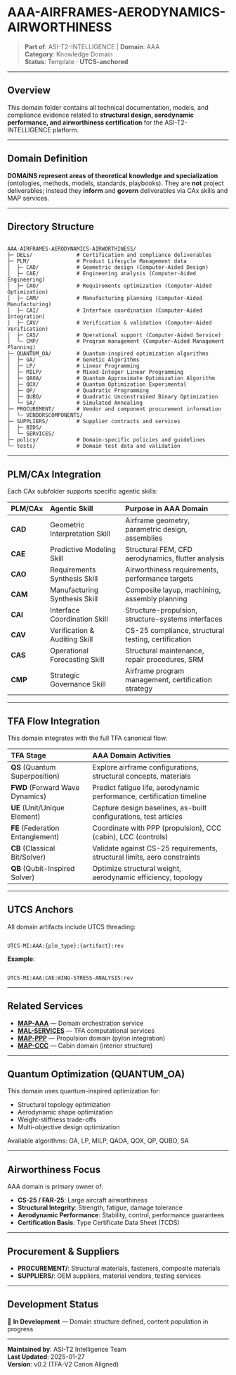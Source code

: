 # AAA-AIRFRAMES-AERODYNAMICS-AIRWORTHINESS

> **Part of**: ASI-T2-INTELLIGENCE | **Domain**: AAA  
> **Category**: Knowledge Domain  
> **Status**: Template · **UTCS-anchored**

---

## Overview

This domain folder contains all technical documentation, models, and compliance evidence related to **structural design, aerodynamic performance, and airworthiness certification** for the ASI-T2-INTELLIGENCE platform.

---

## Domain Definition

**DOMAINS represent areas of theoretical knowledge and specialization** (ontologies, methods, models, standards, playbooks). They are **not** project deliverables; instead they **inform** and **govern** deliverables via CAx skills and MAP services.

---

## Directory Structure

```

AAA-AIRFRAMES-AERODYNAMICS-AIRWORTHINESS/
├─ DELs/              # Certification and compliance deliverables
├─ PLM/               # Product Lifecycle Management data
│  ├─ CAD/            # Geometric design (Computer-Aided Design)
│  ├─ CAE/            # Engineering analysis (Computer-Aided Engineering)
│  ├─ CAO/            # Requirements optimization (Computer-Aided Optimization)
│  ├─ CAM/            # Manufacturing planning (Computer-Aided Manufacturing)
│  ├─ CAI/            # Interface coordination (Computer-Aided Integration)
│  ├─ CAV/            # Verification & validation (Computer-Aided Verification)
│  ├─ CAS/            # Operational support (Computer-Aided Service)
│  └─ CMP/            # Program management (Computer-Aided Management Planning)
├─ QUANTUM_OA/        # Quantum-inspired optimization algorithms
│  ├─ GA/             # Genetic Algorithms
│  ├─ LP/             # Linear Programming
│  ├─ MILP/           # Mixed-Integer Linear Programming
│  ├─ QAOA/           # Quantum Approximate Optimization Algorithm
│  ├─ QOX/            # Quantum Optimization Experimental
│  ├─ QP/             # Quadratic Programming
│  ├─ QUBO/           # Quadratic Unconstrained Binary Optimization
│  └─ SA/             # Simulated Annealing
├─ PROCUREMENT/       # Vendor and component procurement information
│  └─ VENDORSCOMPONENTS/
├─ SUPPLIERS/         # Supplier contracts and services
│  ├─ BIDS/
│  └─ SERVICES/
├─ policy/            # Domain-specific policies and guidelines
└─ tests/             # Domain test data and validation

```

---

## PLM/CAx Integration

Each CAx subfolder supports specific agentic skills:

| PLM/CAx | Agentic Skill | Purpose in AAA Domain |
| :--- | :--- | :--- |
| **CAD** | Geometric Interpretation Skill | Airframe geometry, parametric design, assemblies |
| **CAE** | Predictive Modeling Skill | Structural FEM, CFD aerodynamics, flutter analysis |
| **CAO** | Requirements Synthesis Skill | Airworthiness requirements, performance targets |
| **CAM** | Manufacturing Synthesis Skill | Composite layup, machining, assembly planning |
| **CAI** | Interface Coordination Skill | Structure-propulsion, structure-systems interfaces |
| **CAV** | Verification & Auditing Skill | CS-25 compliance, structural testing, certification |
| **CAS** | Operational Forecasting Skill | Structural maintenance, repair procedures, SRM |
| **CMP** | Strategic Governance Skill | Airframe program management, certification strategy |

---

## TFA Flow Integration

This domain integrates with the full TFA canonical flow:

| TFA Stage | AAA Domain Activities |
| :--- | :--- |
| **QS** (Quantum Superposition) | Explore airframe configurations, structural concepts, materials |
| **FWD** (Forward Wave Dynamics) | Predict fatigue life, aerodynamic performance, certification timeline |
| **UE** (Unit/Unique Element) | Capture design baselines, as-built configurations, test articles |
| **FE** (Federation Entanglement) | Coordinate with PPP (propulsion), CCC (cabin), LCC (controls) |
| **CB** (Classical Bit/Solver) | Validate against CS-25 requirements, structural limits, aero constraints |
| **QB** (Qubit-Inspired Solver) | Optimize structural weight, aerodynamic efficiency, topology |

---

## UTCS Anchors

All domain artifacts include UTCS threading:

```

UTCS-MI:AAA:{plm_type}:{artifact}:rev

```

**Example**:
```

UTCS-MI:AAA:CAE:WING-STRESS-ANALYSIS:rev

```

---

## Related Services

- **[MAP-AAA](../../MAP-SERVICES/MAP-AAA/)** — Domain orchestration service  
- **[MAL-SERVICES](../../MAL-SERVICES/)** — TFA computational services  
- **[MAP-PPP](../../MAP-SERVICES/MAP-PPP/)** — Propulsion domain (pylon integration)  
- **[MAP-CCC](../../MAP-SERVICES/MAP-CCC/)** — Cabin domain (interior structure)

---

## Quantum Optimization (QUANTUM_OA)

This domain uses quantum-inspired optimization for:
- Structural topology optimization
- Aerodynamic shape optimization
- Weight-stiffness trade-offs
- Multi-objective design optimization

Available algorithms: GA, LP, MILP, QAOA, QOX, QP, QUBO, SA

---

## Airworthiness Focus

AAA domain is primary owner of:
- **CS-25 / FAR-25**: Large aircraft airworthiness
- **Structural Integrity**: Strength, fatigue, damage tolerance
- **Aerodynamic Performance**: Stability, control, performance guarantees
- **Certification Basis**: Type Certificate Data Sheet (TCDS)

---

## Procurement & Suppliers

- **PROCUREMENT/**: Structural materials, fasteners, composite materials
- **SUPPLIERS/**: OEM suppliers, material vendors, testing services

---

## Development Status

🚧 **In Development** — Domain structure defined, content population in progress

---

**Maintained by**: ASI-T2 Intelligence Team  
**Last Updated**: 2025-01-27  
**Version**: v0.2 (TFA-V2 Canon Aligned)
```

